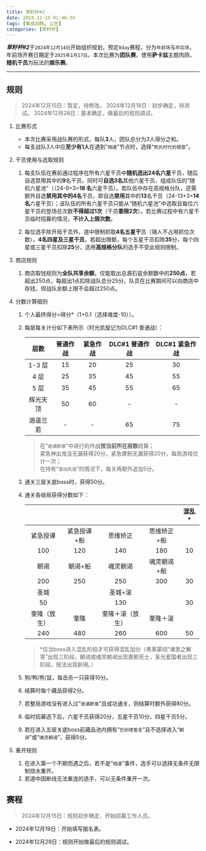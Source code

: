 ```yaml
---
title: 草籽杯#2
date: 2024-12-15 01:46:34
tags: [集成战略, 公告]
categories: [草籽杯]
---
```


***草籽杯#2***于`2024年12月14日`开始组织规划，预定`8day`赛程，分为`年前场`与`年后场`，年前场开赛日期定于`2025年1月17日`。本次比赛为**团队赛**，使用**萨卡兹**主题肉鸽，**随机干员**为玩法的**娱乐赛**。

<!-- more -->

---

## 规则

> 2024年12月15日：暂定，待修改。
> 2024年12月18日：初步确定，待测试。
> 2024年12月28日：基本确定，做最后的规则调试。

1. 比赛形式

   - 本次比赛采用战队赛的形式，每队**3**人，团队总分为*3*人得分之和。
   - 每支战队*3*人中应**至少有1人**在遇到“`相遇`”节点时，选择“`死仇时代的恨意`”。

2. 干员使用与选取规则

   1. 每支队伍在赛前通过程序在所有六星干员中**随机选出24名六星**干员，随后自选禁用其中的**9**名干员，同时可**自选3名**其他六星干员，组成队伍的“随机六星池”（（24-9+3=**18 名**六星干员）。若队伍中存在高规格分队，还需额外自选**禁用其中的4名**干员，即自选**禁用**其中的**13**名干员（24-13+3=**14名**六星干员）；该队伍的所有六星干员只能从“随机六星池”中选取且每位六星干员的登场总次数**不得超过1次**（干员**黍限2次**）。若比赛过程中有六星干员临时招募的情况，**不计入上限次数**。

   2. 每位选手除开局干员外，道中限制抓取**4名五星干**员（锡人不占用抓位次数），**4名四星及三星干员**，若超出限额，每个五星干员扣除**35**分，每个四星或三星干员扣除**25**分，选用**高规格分队**的选手不受此规则限制。

3. 商店规则

   1. 商店取钱规则为**全队共享余额**，仅能取出总源石锭余额数中的**250点**，若超出250点，每超出1点扣除战队总分25分。队员在比赛期间可以向商店中存钱，但战队余额上限不会超过250点。

4. 分数计算细则

   1. 个人最终得分=得分*（1+0.1（选择难度-10））。
   2. 每层每关计分如下表所示（时光凯旋记为DLC#1 普通战）：

      |层数|普通作战|紧急作战|DLC#1 普通作战|DLC#1 紧急作战|
      |:-:|:-:|:-:|:-:|:-:|
      |1-3 层|15|20|25|30|
      |4 层|25|35|45|55|
      |5 层|35|45|55|65|
      |辉光天顶|50|60|-|-|
      |逍遥兰若|-|-|65|75|

      > 在“`诡谲断章`”中进行的作战**按当前所在层数**结算；  
      > 紧急神出鬼没无漏获得20分，紧急建制无漏获得20分，每局游戏仅计一次；  
      > 在持有“`滚动先祖`”的情况下，每关再额外追加5分。  
   3. 通关三层关底boss时，获得50分。
   4. 通关各结局获得分数如下：

      |||||混乱*|
      |:-:|:-:|:-:|:-:|:-:|
      |紧急授课|紧急授课+船|思维矫正|思维矫正+船||
      |100|120|140|180|10|
      |朝谒|朝谒+船|魂灵朝谒|魂灵朝谒+船||
      |200|250|250|300|30|
      |圣城||圣城+滚|||
      |50||130||30|
      |奎隆（放生）|奎隆|奎隆＋滚（放生）|奎隆＋滚||
      |240|480|260|600|50|

      > *仅当boss进入混乱阶段才可获得混乱加分（弗莱蒙彻“诸思之解答”出现三阶段，朝谒或魂灵朝谒出现裹骸死士，圣光爱国者出现三阶段，授法出现新铏。）
   5. 狗/鸭/熊/鼠，每击杀一只获得10分。
   6. 结算时每个藏品获得2分。
   7. 若整局游戏没有进入过“`诡谲断章`”且成功通关，则结算时额外获得80分。
   8. 临时招募选下后，六星干员获得20分，五星干员10分，四星干员5分。
   9. 若在进入五层关底boss前藏品池内拥有“`巴别塔誓言`”且不选择进入“`朝谒`”或“`魂灵朝谒`”，获得5分。
5. 重开规则
   1. 在进入第一个不期而遇之后，若不是“`相遇`”事件，选手可以选择无条件无限制烧水重开。
   2. 若道中因断线无法重连的选手，可以无条件重开一次。

## 赛程

> 2024年12月15日：规则初步确定，开始招募工作人员。

- 2024年12月19日：开始填写报名表。

- 2024年12月29日：规则开始做最后的规则调试。
